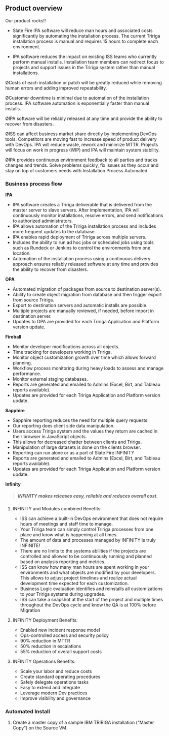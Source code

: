 ## Product overview

Our product rocks!!

 - Slate Fire IPA software will reduce man hours and associated costs significantly by automating the installation process. The current Tririga installation process is manual and requires 15 hours to complete each environment.

 - IPA software reduces the impact on existing ISS teams who currently perform manual installs. Installation team members can redirect focus to projects and support issues in the Tririga system rather than manual installations.

ØCosts of each installation or patch will be greatly reduced while removing human errors and adding improved repeatability.

ØCustomer downtime is minimal due to automation of the installation process. IPA software automation is exponentially faster than manual installs.

ØIPA software will be reliably released at any time and provide the ability to recover from disasters.

ØISS can affect business market share directly by implementing DevOps tools. Competitors are moving fast to increase speed of product delivery with DevOps. IPA will reduce waste, rework and minimize MTTR.  Projects will focus on work in progress (WIP) and IPA will maintain system stability.

ØIPA provides continuous environment feedback to all parties and tracks changes and trends. Solve problems quickly, fix issues as they occur and stay on top of customers needs with Installation Process Automated.


### Business process flow

**IPA**

 - IPA software creates a Tririga deliverable that is delivered from the master server to slave servers.  After implementation, IPA will continuously monitor installations, resolve errors, and send notifications to authorized administrators.
 - IPA allows automation of the Tririga installation process and includes more frequent updates to the database.
 - IPA enables rapid deployment of Tririga across multiple servers.
 - Includes the ability to run ad hoc jobs or scheduled jobs using tools such as Rundeck or Jenkins to control the environments from one location.
 - Automation of the installation process using a continuous delivery approach ensures reliably released software at any time and provides the ability to recover from disasters.
 
**OPA**
 - Automated migration of packages from source to destination server(s).
 - Ability to create object migration from database and then trigger export from source Tririga.
 - Export to destination servers and automatic installs are possible.
 - Multiple projects are manually reviewed, if needed, before import in destination server.
 - Updates to OPA are provided for each Tririga Application and Platform version update. 

**Fireball**

 - Monitor developer modifications across all objects.
  - Time tracking for developers working in Tririga.
  -  Monitor object customization growth over time which allows forward
   planning.
   - Workflow process monitoring during heavy loads to assess and manage
   performance.
   - Monitor external staging databases.
  -  Reports are generated and emailed to Admins (Excel, Birt, and
   Tableau reports available).
  -  Updates are provided for each Tririga Application and Platform
   version update.

 
**Sapphire**

  -  Sapphire reporting reduces the need for multiple query requests.
  -  Our reporting does client side data manipulation.
  -  Users access Tririga system and the values they return are cached in their browser in JavaScript objects.
  -  This allows for decreased chatter between clients and Tririga.
  -  Manipulation of large datasets is done on the clients browser.
  -  Reporting can run alone or as a part of Slate Fire INFINITY
  -  Reports are generated and emailed to Admins (Excel, Birt, and Tableau reports available).
  -  Updates are provided for each Tririga Application and Platform version update.

**Infinity**

> ##### INFINITY makes releases easy, reliable and reduces overall cost.

 1. INFINITY and Modules combined Benefits:

     -  ISS can achieve a built-in DevOps environment that does not require
    hours of meetings and staff time to manage.
      -  Your Tririga team can simply control Tririga processes from one place and know what is happening at all times.
      -  The amount of data and processes managed by INFINITY is truly INFINITE!
      -  There are no limits to the systems abilities if the projects are controlled and allowed to be continuously running and planned
    based on analysis reporting and metrics.
      -  ISS can know how many man hours are spent working in your environments and what objects are modified by your developers. This
    allows to adjust project timelines and realize actual development
    time expected for each customization.
      -  Business Logic evaluation identifies and reinstalls all customizations to your Tririga systems during upgrades.
      -  ISS can take a snapshot at the start of the project and multiple times throughout the DevOps cycle and know the QA is at
    100% before Migration

 2. INFINITY Deployment Benefits:
 
      -  Enabled new incident response model
      -  Ops-controlled access and security policy
      -  90% reduction in MTTR
      -  50% reduction in escalations
      -  55% reduction of overall support costs

 3. INFINITY Operations Benefits:
 
      -  Scale your labor and reduce costs
      -  Create standard operating procedures
      -  Safely delegate operations tasks
      -  Easy to extend and integrate
      -  Leverage modern Dev practices
      -  Improve visibility and governance


### Automated Install

 1. Create a master copy of a sample IBM TRIRIGA installation
(“Master Copy”) on the Source VM.


<!--stackedit_data:
eyJoaXN0b3J5IjpbLTc5ODc4NTk3OCwxMjkzMTk4NDUyXX0=
-->